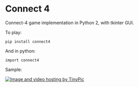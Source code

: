 # Connect 4
Connect-4 game implementation in Python 2, with tkinter GUI.

To play:

    pip install connect4

And in python:

    import connect4

Sample:

<a href="http://tinypic.com?ref=33nd92b" target="_blank"><img src="http://i68.tinypic.com/33nd92b.png" border="0" alt="Image and video hosting by TinyPic"></a>
